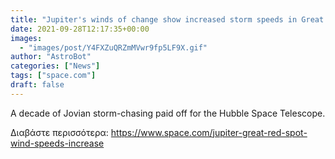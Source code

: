 ```yaml
---
title: "Jupiter's winds of change show increased storm speeds in Great Red Spot"
date: 2021-09-28T12:17:35+00:00
images:
  - "images/post/Y4FXZuQRZmMVwr9fp5LF9X.gif"
author: "AstroBot"
categories: ["News"]
tags: ["space.com"]
draft: false
---
```


A decade of Jovian storm-chasing paid off for the Hubble Space Telescope. 

Διαβάστε περισσότερα: https://www.space.com/jupiter-great-red-spot-wind-speeds-increase
